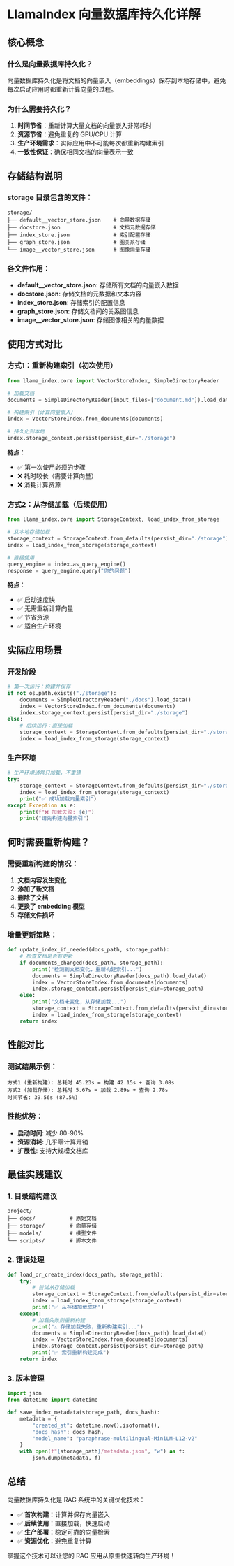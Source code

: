 # LlamaIndex 向量数据库持久化详解

## 核心概念

### 什么是向量数据库持久化？

向量数据库持久化是将文档的向量嵌入（embeddings）保存到本地存储中，避免每次启动应用时都重新计算向量的过程。

### 为什么需要持久化？

1. **时间节省**：重新计算大量文档的向量嵌入非常耗时
2. **资源节省**：避免重复的 GPU/CPU 计算
3. **生产环境需求**：实际应用中不可能每次都重新构建索引
4. **一致性保证**：确保相同文档的向量表示一致

## 存储结构说明

### storage 目录包含的文件：

```
storage/
├── default__vector_store.json    # 向量数据存储
├── docstore.json                 # 文档元数据存储  
├── index_store.json              # 索引配置存储
├── graph_store.json              # 图关系存储
└── image__vector_store.json      # 图像向量存储
```

### 各文件作用：

- **default__vector_store.json**: 存储所有文档的向量嵌入数据
- **docstore.json**: 存储文档的元数据和文本内容
- **index_store.json**: 存储索引的配置信息
- **graph_store.json**: 存储文档间的关系图信息
- **image__vector_store.json**: 存储图像相关的向量数据

## 使用方式对比

### 方式1：重新构建索引（初次使用）

```python
from llama_index.core import VectorStoreIndex, SimpleDirectoryReader

# 加载文档
documents = SimpleDirectoryReader(input_files=["document.md"]).load_data()

# 构建索引（计算向量嵌入）
index = VectorStoreIndex.from_documents(documents)

# 持久化到本地
index.storage_context.persist(persist_dir="./storage")
```

**特点**：
- ✅ 第一次使用必须的步骤
- ❌ 耗时较长（需要计算向量）
- ❌ 消耗计算资源

### 方式2：从存储加载（后续使用）

```python
from llama_index.core import StorageContext, load_index_from_storage

# 从本地存储加载
storage_context = StorageContext.from_defaults(persist_dir="./storage")
index = load_index_from_storage(storage_context)

# 直接使用
query_engine = index.as_query_engine()
response = query_engine.query("你的问题")
```

**特点**：
- ✅ 启动速度快
- ✅ 无需重新计算向量
- ✅ 节省资源
- ✅ 适合生产环境

## 实际应用场景

### 开发阶段
```python
# 第一次运行：构建并保存
if not os.path.exists("./storage"):
    documents = SimpleDirectoryReader("./docs").load_data()
    index = VectorStoreIndex.from_documents(documents)
    index.storage_context.persist(persist_dir="./storage")
else:
    # 后续运行：直接加载
    storage_context = StorageContext.from_defaults(persist_dir="./storage")
    index = load_index_from_storage(storage_context)
```

### 生产环境
```python
# 生产环境通常只加载，不重建
try:
    storage_context = StorageContext.from_defaults(persist_dir="./storage")
    index = load_index_from_storage(storage_context)
    print("✅ 成功加载向量索引")
except Exception as e:
    print(f"❌ 加载失败: {e}")
    print("请先构建向量索引")
```

## 何时需要重新构建？

### 需要重新构建的情况：
1. **文档内容发生变化**
2. **添加了新文档**
3. **删除了文档**
4. **更换了 embedding 模型**
5. **存储文件损坏**

### 增量更新策略：
```python
def update_index_if_needed(docs_path, storage_path):
    # 检查文档是否有更新
    if documents_changed(docs_path, storage_path):
        print("检测到文档变化，重新构建索引...")
        documents = SimpleDirectoryReader(docs_path).load_data()
        index = VectorStoreIndex.from_documents(documents)
        index.storage_context.persist(persist_dir=storage_path)
    else:
        print("文档未变化，从存储加载...")
        storage_context = StorageContext.from_defaults(persist_dir=storage_path)
        index = load_index_from_storage(storage_context)
    return index
```

## 性能对比

### 测试结果示例：

```
方式1 (重新构建): 总耗时 45.23s = 构建 42.15s + 查询 3.08s
方式2 (加载存储): 总耗时 5.67s = 加载 2.89s + 查询 2.78s
时间节省: 39.56s (87.5%)
```

### 性能优势：
- **启动时间**: 减少 80-90%
- **资源消耗**: 几乎零计算开销
- **扩展性**: 支持大规模文档库

## 最佳实践建议

### 1. 目录结构建议
```
project/
├── docs/           # 原始文档
├── storage/        # 向量存储
├── models/         # 模型文件
└── scripts/        # 脚本文件
```

### 2. 错误处理
```python
def load_or_create_index(docs_path, storage_path):
    try:
        # 尝试从存储加载
        storage_context = StorageContext.from_defaults(persist_dir=storage_path)
        index = load_index_from_storage(storage_context)
        print("✅ 从存储加载成功")
    except:
        # 加载失败则重新构建
        print("⚠️ 存储加载失败，重新构建索引...")
        documents = SimpleDirectoryReader(docs_path).load_data()
        index = VectorStoreIndex.from_documents(documents)
        index.storage_context.persist(persist_dir=storage_path)
        print("✅ 索引重新构建完成")
    return index
```

### 3. 版本管理
```python
import json
from datetime import datetime

def save_index_metadata(storage_path, docs_hash):
    metadata = {
        "created_at": datetime.now().isoformat(),
        "docs_hash": docs_hash,
        "model_name": "paraphrase-multilingual-MiniLM-L12-v2"
    }
    with open(f"{storage_path}/metadata.json", "w") as f:
        json.dump(metadata, f)
```

## 总结

向量数据库持久化是 RAG 系统中的关键优化技术：

- ✅ **首次构建**：计算并保存向量嵌入
- ✅ **后续使用**：直接加载，快速启动
- ✅ **生产部署**：稳定可靠的向量检索
- ✅ **资源优化**：避免重复计算

掌握这个技术可以让您的 RAG 应用从原型快速转向生产环境！ 